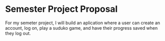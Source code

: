 # Semester Project Proposal

For my semeter project, I will build an aplication where a user can create an account, log on, play a suduko game, and have their progress saved when they log out. 
